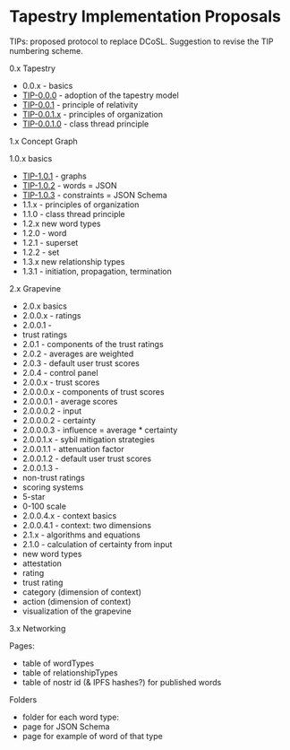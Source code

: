 Tapestry Implementation Proposals
=====

TIPs: proposed protocol to replace DCoSL. Suggestion to revise the TIP numbering scheme.

0.x Tapestry
- 0.0.x - basics
- [TIP-0.0.0]() - adoption of the tapestry model
- [TIP-0.0.1]() - principle of relativity
- [TIP-0.0.1.x]() - principles of organization
- [TIP-0.0.1.0]() - class thread principle

1.x Concept Graph

1.0.x basics
- [TIP-1.0.1]() - graphs
- [TIP-1.0.2]() - words = JSON
- [TIP-1.0.3]() - constraints = JSON Schema
- 1.1.x - principles of organization
- 1.1.0 - class thread principle
- 1.2.x new word types
- 1.2.0 - word
- 1.2.1 - superset
- 1.2.2 - set
- 1.3.x new relationship types
- 1.3.1 - initiation, propagation, termination

2.x Grapevine
- 2.0.x basics
- 2.0.0.x - ratings
- 2.0.0.1 -
- trust ratings
- 2.0.1 - components of the trust ratings
- 2.0.2 - averages are weighted
- 2.0.3 - default user trust scores
- 2.0.4 - control panel
- 2.0.0.x - trust scores
- 2.0.0.0.x - components of trust scores
- 2.0.0.0.1 - average scores
- 2.0.0.0.2 - input
- 2.0.0.0.2 - certainty
- 2.0.0.0.3 - influence = average * certainty
- 2.0.0.1.x - sybil mitigation strategies
- 2.0.0.1.1 - attenuation factor
- 2.0.0.1.2 - default user trust scores
- 2.0.0.1.3 -
- non-trust ratings
- scoring systems
- 5-star
- 0-100 scale
- 2.0.0.4.x - context basics
- 2.0.0.4.1 - context: two dimensions
- 2.1.x - algorithms and equations
- 2.1.0 - calculation of certainty from input
- new word types
- attestation
- rating
- trust rating
- category (dimension of context)
- action (dimension of context)
- visualization of the grapevine

3.x Networking

Pages:
- table of wordTypes
- table of relationshipTypes
- table of nostr id (& IPFS hashes?) for published words

Folders
- folder for each word type: 
- page for JSON Schema 
- page for example of word of that type
